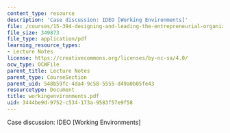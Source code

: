 ```yaml
---
content_type: resource
description: 'Case discussion: IDEO [Working Environments]'
file: /courses/15-394-designing-and-leading-the-entrepreneurial-organization-spring-2003/3444be9d9752c534173a9583f57e9f58_workingenvironments.pdf
file_size: 349873
file_type: application/pdf
learning_resource_types:
- Lecture Notes
license: https://creativecommons.org/licenses/by-nc-sa/4.0/
ocw_type: OCWFile
parent_title: Lecture Notes
parent_type: CourseSection
parent_uid: 548b59fc-4da4-9c58-5555-d49a0b05fe43
resourcetype: Document
title: workingenvironments.pdf
uid: 3444be9d-9752-c534-173a-9583f57e9f58
---
```

Case discussion: IDEO [Working Environments]